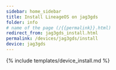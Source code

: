 ```yaml
---
sidebar: home_sidebar
title: Install LineageOS on jag3gds
folder: info
# name of the page (/{{permalink}}.html)
redirect_from: jag3gds_install.html
permalink: /devices/jag3gds/install
device: jag3gds
---
```

{% include templates/device_install.md %}
